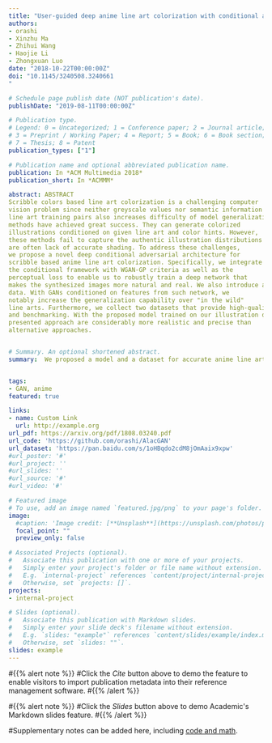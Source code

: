 ```yaml
---
title: "User-guided deep anime line art colorization with conditional adversarial networks"
authors:
- orashi
- Xinzhu Ma
- Zhihui Wang
- Haojie Li
- Zhongxuan Luo
date: "2018-10-22T00:00:00Z"
doi: "10.1145/3240508.3240661
"

# Schedule page publish date (NOT publication's date).
publishDate: "2019-08-11T00:00:00Z"

# Publication type.
# Legend: 0 = Uncategorized; 1 = Conference paper; 2 = Journal article;
# 3 = Preprint / Working Paper; 4 = Report; 5 = Book; 6 = Book section;
# 7 = Thesis; 8 = Patent
publication_types: ["1"]

# Publication name and optional abbreviated publication name.
publication: In *ACM Multimedia 2018*
publication_short: In *ACMMM*

abstract: ABSTRACT
Scribble colors based line art colorization is a challenging computer
vision problem since neither greyscale values nor semantic information is presented in line arts, and the lack of authentic illustration-
line art training pairs also increases difficulty of model generalization. Recently, several Generative Adversarial Nets (GANs) based
methods have achieved great success. They can generate colorized
illustrations conditioned on given line art and color hints. However,
these methods fail to capture the authentic illustration distributions and are hence perceptually unsatisfying in the sense that they
are often lack of accurate shading. To address these challenges,
we propose a novel deep conditional adversarial architecture for
scribble based anime line art colorization. Specifically, we integrate
the conditional framework with WGAN-GP criteria as well as the
perceptual loss to enable us to robustly train a deep network that
makes the synthesized images more natural and real. We also introduce a local features network that is independent of synthetic
data. With GANs conditioned on features from such network, we
notably increase the generalization capability over "in the wild"
line arts. Furthermore, we collect two datasets that provide high-quality colorful illustrations and authentic line arts for training
and benchmarking. With the proposed model trained on our illustration dataset, we demonstrate that images synthesized by the
presented approach are considerably more realistic and precise than
alternative approaches.


# Summary. An optional shortened abstract.
summary:  We proposed a model and a dataset for accurate anime line art colorization. This model improved the visual result over the previously proposed methods.


tags:
- GAN, anime
featured: true

links:
- name: Custom Link
  url: http://example.org
url_pdf: https://arxiv.org/pdf/1808.03240.pdf
url_code: 'https://github.com/orashi/AlacGAN'
url_dataset: 'https://pan.baidu.com/s/1oHBqdo2cdM8jOmAaix9xpw'
#url_poster: '#'
#url_project: ''
#url_slides: ''
#url_source: '#'
#url_video: '#'

# Featured image
# To use, add an image named `featured.jpg/png` to your page's folder. 
image:
  #caption: 'Image credit: [**Unsplash**](https://unsplash.com/photos/pLCdAaMFLTE)'
  focal_point: ""
  preview_only: false

# Associated Projects (optional).
#   Associate this publication with one or more of your projects.
#   Simply enter your project's folder or file name without extension.
#   E.g. `internal-project` references `content/project/internal-project/index.md`.
#   Otherwise, set `projects: []`.
projects:
- internal-project

# Slides (optional).
#   Associate this publication with Markdown slides.
#   Simply enter your slide deck's filename without extension.
#   E.g. `slides: "example"` references `content/slides/example/index.md`.
#   Otherwise, set `slides: ""`.
slides: example
---
```


#{{% alert note %}}
#Click the *Cite* button above to demo the feature to enable visitors to import publication metadata into their reference management software.
#{{% /alert %}}

#{{% alert note %}}
#Click the *Slides* button above to demo Academic's Markdown slides feature.
#{{% /alert %}}

#Supplementary notes can be added here, including [code and math](https://sourcethemes.com/academic/docs/writing-markdown-latex/).

